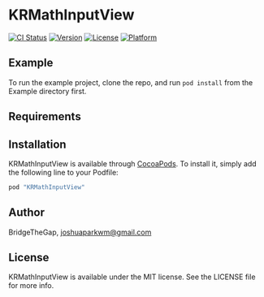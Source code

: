 # KRMathInputView

[![CI Status](http://img.shields.io/travis/BridgeTheGap/KRMathInputView.svg?style=flat)](https://travis-ci.org/BridgeTheGap/KRMathInputView)
[![Version](https://img.shields.io/cocoapods/v/KRMathInputView.svg?style=flat)](http://cocoapods.org/pods/KRMathInputView)
[![License](https://img.shields.io/cocoapods/l/KRMathInputView.svg?style=flat)](http://cocoapods.org/pods/KRMathInputView)
[![Platform](https://img.shields.io/cocoapods/p/KRMathInputView.svg?style=flat)](http://cocoapods.org/pods/KRMathInputView)

## Example

To run the example project, clone the repo, and run `pod install` from the Example directory first.

## Requirements

## Installation

KRMathInputView is available through [CocoaPods](http://cocoapods.org). To install
it, simply add the following line to your Podfile:

```ruby
pod "KRMathInputView"
```

## Author

BridgeTheGap, joshuaparkwm@gmail.com

## License

KRMathInputView is available under the MIT license. See the LICENSE file for more info.
